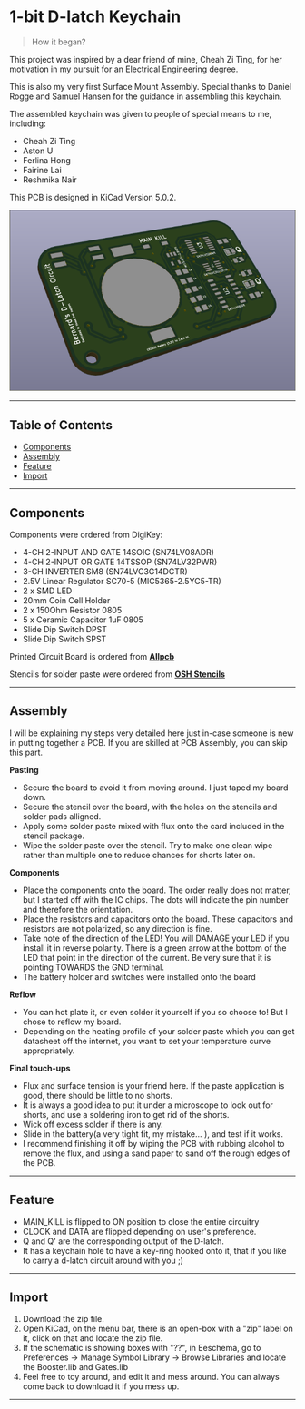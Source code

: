 # 1-bit D-latch Keychain

> How it began?

This project was inspired by a dear friend of mine, Cheah Zi Ting, for her motivation in my pursuit for an Electrical Engineering degree.

This is also my very first Surface Mount Assembly. Special thanks to Daniel Rogge and Samuel Hansen for the guidance in assembling this keychain.

The assembled keychain was given to people of special means to me, including:
- Cheah Zi Ting
- Aston U
- Ferlina Hong
- Fairine Lai
- Reshmika Nair

This PCB is designed in KiCad Version 5.0.2.

![](pcb-3dview.png)

---

## Table of Contents

- [Components](#components)
- [Assembly](#assembly)
- [Feature](#feature)
- [Import](#import)

---

## Components

Components were ordered from DigiKey:

- 4-CH 2-INPUT AND GATE 14SOIC (SN74LV08ADR)
- 4-CH 2-INPUT OR GATE 14TSSOP (SN74LV32PWR)
- 3-CH INVERTER SM8 (SN74LVC3G14DCTR)
- 2.5V Linear Regulator SC70-5 (MIC5365-2.5YC5-TR)
- 2 x SMD LED
- 20mm Coin Cell Holder
- 2 x 150Ohm Resistor 0805
- 5 x Ceramic Capacitor 1uF 0805
- Slide Dip Switch DPST
- Slide Dip Switch SPST

Printed Circuit Board is ordered from <a href="https://www.pcbway.com/" target="_blank">**Allpcb**</a>

Stencils for solder paste were ordered from <a href="https://www.oshstencils.com/#%20" target="_blank">**OSH Stencils**</a>

---

## Assembly

I will be explaining my steps very detailed here just in-case someone is new in putting together a PCB. If you are skilled at PCB Assembly, you can skip this part.

**Pasting**
- Secure the board to avoid it from moving around. I just taped my board down.
- Secure the stencil over the board, with the holes on the stencils and solder pads alligned.
- Apply some solder paste mixed with flux onto the card included in the stencil package.
- Wipe the solder paste over the stencil. Try to make one clean wipe rather than multiple one to reduce chances for shorts later on.

**Components**
- Place the components onto the board. The order really does not matter, but I started off with the IC chips. The dots will indicate the pin number and therefore the orientation.
- Place the resistors and capacitors onto the board. These capacitors and resistors are not polarized, so any direction is fine.
- Take note of the direction of the LED! You will DAMAGE your LED if you install it in reverse polarity. There is a green arrow at the bottom of the LED that point in the direction of the current. Be very sure that it is pointing TOWARDS the GND terminal.
- The battery holder and switches were installed onto the board

**Reflow**
- You can hot plate it, or even solder it yourself if you so choose to! But I chose to reflow my board.
- Depending on the heating profile of your solder paste which you can get datasheet off the internet, you want to set your temperature curve appropriately.


**Final touch-ups**
- Flux and surface tension is your friend here. If the paste application is good, there should be little to no shorts.
- It is always a good idea to put it under a microscope to look out for shorts, and use a soldering iron to get rid of the shorts.
- Wick off excess solder if there is any.
- Slide in the battery(a very tight fit, my mistake... ), and test if it works.
- I recommend finishing it off by wiping the PCB with rubbing alcohol to remove the flux, and using a sand paper to sand off the rough edges of the PCB.

---

## Feature

- MAIN_KILL is flipped to ON position to close the entire circuitry
- CLOCK and DATA are flipped depending on user's preference.
- Q and Q' are the corresponding output of the D-latch.
- It has a keychain hole to have a key-ring hooked onto it, that if you like to carry a d-latch circuit around with you ;)

---

## Import

1. Download the zip file.
2. Open KiCad, on the menu bar, there is an open-box with a "zip" label on it, click on that and locate the zip file.
3. If the schematic is showing boxes with "??", in Eeschema, go to Preferences -> Manage Symbol Library -> Browse Libraries and locate the Booster.lib and Gates.lib
4. Feel free to toy around, and edit it and mess around. You can always come back to download it if you mess up.

---
